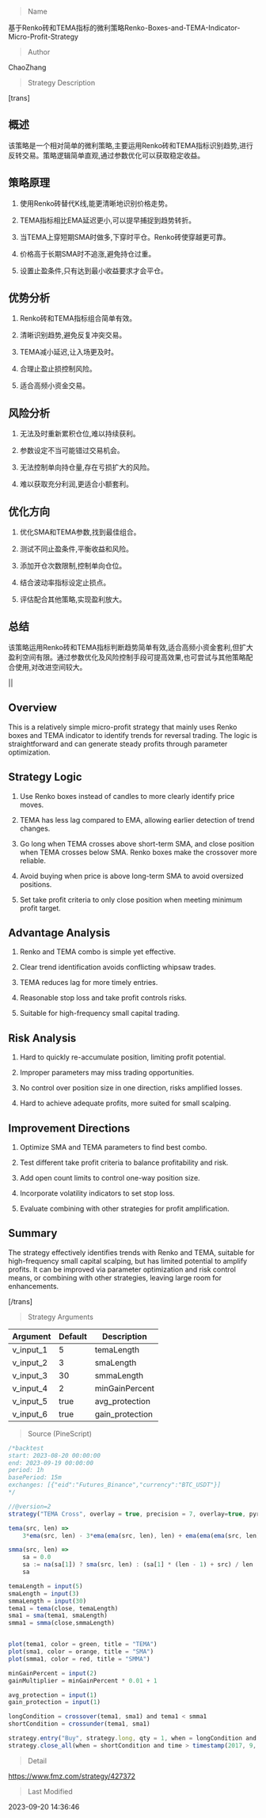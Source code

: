 
> Name

基于Renko砖和TEMA指标的微利策略Renko-Boxes-and-TEMA-Indicator-Micro-Profit-Strategy

> Author

ChaoZhang

> Strategy Description

[trans]

## 概述

该策略是一个相对简单的微利策略,主要运用Renko砖和TEMA指标识别趋势,进行反转交易。策略逻辑简单直观,通过参数优化可以获取稳定收益。

## 策略原理

1. 使用Renko砖替代K线,能更清晰地识别价格走势。 

2. TEMA指标相比EMA延迟更小,可以提早捕捉到趋势转折。

3. 当TEMA上穿短期SMA时做多,下穿时平仓。Renko砖使穿越更可靠。

4. 价格高于长期SMA时不追涨,避免持仓过重。

5. 设置止盈条件,只有达到最小收益要求才会平仓。

## 优势分析

1. Renko砖和TEMA指标组合简单有效。

2. 清晰识别趋势,避免反复冲突交易。

3. TEMA减小延迟,让入场更及时。

4. 合理止盈止损控制风险。

5. 适合高频小资金交易。

## 风险分析

1. 无法及时重新累积仓位,难以持续获利。

2. 参数设定不当可能错过交易机会。

3. 无法控制单向持仓量,存在亏损扩大的风险。

4. 难以获取充分利润,更适合小额套利。

## 优化方向

1. 优化SMA和TEMA参数,找到最佳组合。

2. 测试不同止盈条件,平衡收益和风险。

3. 添加开仓次数限制,控制单向仓位。

4. 结合波动率指标设定止损点。

5. 评估配合其他策略,实现盈利放大。

## 总结

该策略运用Renko砖和TEMA指标判断趋势简单有效,适合高频小资金套利,但扩大盈利空间有限。通过参数优化及风险控制手段可提高效果,也可尝试与其他策略配合使用,对改进空间较大。

|| 

## Overview

This is a relatively simple micro-profit strategy that mainly uses Renko boxes and TEMA indicator to identify trends for reversal trading. The logic is straightforward and can generate steady profits through parameter optimization.

## Strategy Logic

1. Use Renko boxes instead of candles to more clearly identify price moves.

2. TEMA has less lag compared to EMA, allowing earlier detection of trend changes. 

3. Go long when TEMA crosses above short-term SMA, and close position when TEMA crosses below SMA. Renko boxes make the crossover more reliable.

4. Avoid buying when price is above long-term SMA to avoid oversized positions.

5. Set take profit criteria to only close position when meeting minimum profit target.

## Advantage Analysis   

1. Renko and TEMA combo is simple yet effective.

2. Clear trend identification avoids conflicting whipsaw trades. 

3. TEMA reduces lag for more timely entries. 

4. Reasonable stop loss and take profit controls risks.

5. Suitable for high-frequency small capital trading.

## Risk Analysis

1. Hard to quickly re-accumulate position, limiting profit potential.

2. Improper parameters may miss trading opportunities. 

3. No control over position size in one direction, risks amplified losses.

4. Hard to achieve adequate profits, more suited for small scalping.

## Improvement Directions

1. Optimize SMA and TEMA parameters to find best combo.

2. Test different take profit criteria to balance profitability and risk.

3. Add open count limits to control one-way position size.

4. Incorporate volatility indicators to set stop loss.

5. Evaluate combining with other strategies for profit amplification.

## Summary

The strategy effectively identifies trends with Renko and TEMA, suitable for high-frequency small capital scalping, but has limited potential to amplify profits. It can be improved via parameter optimization and risk control means, or combining with other strategies, leaving large room for enhancements.

[/trans]

> Strategy Arguments



|Argument|Default|Description|
|----|----|----|
|v_input_1|5|temaLength|
|v_input_2|3|smaLength|
|v_input_3|30|smmaLength|
|v_input_4|2|minGainPercent|
|v_input_5|true|avg_protection|
|v_input_6|true|gain_protection|


> Source (PineScript)

``` javascript
/*backtest
start: 2023-08-20 00:00:00
end: 2023-09-19 00:00:00
period: 1h
basePeriod: 15m
exchanges: [{"eid":"Futures_Binance","currency":"BTC_USDT"}]
*/

//@version=2
strategy("TEMA Cross", overlay = true, precision = 7, overlay=true, pyramiding = 100, commission_type = strategy.commission.percent, commission_value = 0.25)

tema(src, len) =>
    3*ema(src, len) - 3*ema(ema(src, len), len) + ema(ema(ema(src, len),len),len)

smma(src, len) =>
    sa = 0.0
    sa := na(sa[1]) ? sma(src, len) : (sa[1] * (len - 1) + src) / len
    sa

temaLength = input(5)
smaLength = input(3)
smmaLength = input(30)
tema1 = tema(close, temaLength)
sma1 = sma(tema1, smaLength)
smma1 = smma(close,smmaLength)


plot(tema1, color = green, title = "TEMA")
plot(sma1, color = orange, title = "SMA")
plot(smma1, color = red, title = "SMMA")

minGainPercent = input(2)
gainMultiplier = minGainPercent * 0.01 + 1

avg_protection = input(1)
gain_protection = input(1)

longCondition = crossover(tema1, sma1) and tema1 < smma1
shortCondition = crossunder(tema1, sma1)

strategy.entry("Buy", strategy.long, qty = 1, when = longCondition and time > timestamp(2017, 9, 22, 4, 20)  and (avg_protection >= 1 ? (na(strategy.position_avg_price) ? true : close <= strategy.position_avg_price) : true))
strategy.close_all(when = shortCondition and time > timestamp(2017, 9, 22, 4, 20) and (gain_protection >=1 ? (close >= gainMultiplier * strategy.position_avg_price) : true))
```

> Detail

https://www.fmz.com/strategy/427372

> Last Modified

2023-09-20 14:36:46
